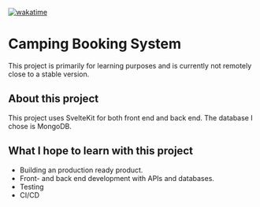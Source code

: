 [![wakatime](https://wakatime.com/badge/user/fcf09b34-3e52-435a-8e43-d39b7209274c/project/40466a06-40ef-4098-9b33-25311ec95c79.svg)](https://wakatime.com/badge/user/fcf09b34-3e52-435a-8e43-d39b7209274c/project/40466a06-40ef-4098-9b33-25311ec95c79)

# Camping Booking System

This project is primarily for learning purposes and is currently not remotely close to a stable version.

## About this project
This project uses SvelteKit for both front end and back end.
The database I chose is MongoDB.

## What I hope to learn with this project
- Building an production ready product.
- Front- and back end development with APIs and databases.
- Testing
- CI/CD